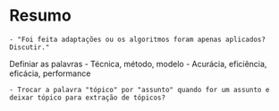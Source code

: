 
# Resumo

	- "Foi feita adaptações ou os algoritmos foram apenas aplicados? Discutir."



Definiar as palavras
	- Técnica, método, modelo
	- Acurácia, eficiência, eficácia, performance


	- Trocar a palavra "tópico" por "assunto" quando for um assunto e deixar tópico para extração de tópicos?



